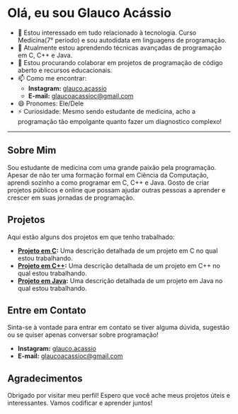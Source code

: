 <!---
acassioglauco/acassioglauco is a ✨ special ✨ repository because its `README.md` (this file) appears on your GitHub profile.
You can click the Preview link to take a look at your changes.
--->

# Olá, eu sou Glauco Acássio

- 👀 Estou interessado em tudo relacionado à tecnologia. Curso Medicina(7° período) e sou autodidata em linguagens de programação.
- 🌱 Atualmente estou aprendendo técnicas avançadas de programação em C, C++ e Java.
- 💞️ Estou procurando colaborar em projetos de programação de código aberto e recursos educacionais.
- 📫 Como me encontrar: 
  - **Instagram:** [glauco.acassio](https://instagram.com/glauco.acassio)
  - **E-mail:** [glaucoacassioc@gmail.com](mailto:acassioglauco@gmail.com)
- 😄 Pronomes: Ele/Dele
- ⚡ Curiosidade: Mesmo sendo estudante de medicina, acho a programação tão empolgante quanto fazer um diagnostico complexo!

---

## Sobre Mim

Sou estudante de medicina com uma grande paixão pela programação. Apesar de não ter uma formação formal em Ciência da Computação, aprendi sozinho a como programar em C, C++ e Java. Gosto de criar projetos públicos e online que possam ajudar outras pessoas a aprender e crescer em suas jornadas de programação.

## Projetos

Aqui estão alguns dos projetos em que tenho trabalhado:

- **[Projeto em C](https://github.com/usuario/projeto-em-c):** Uma descrição detalhada de um projeto em C no qual estou trabalhando.
- **[Projeto em C++](https://github.com/usuario/projeto-em-cpp):** Uma descrição detalhada de um projeto em C++ no qual estou trabalhando.
- **[Projeto em Java](https://github.com/usuario/projeto-em-java):** Uma descrição detalhada de um projeto em Java no qual estou trabalhando.

## Entre em Contato

Sinta-se à vontade para entrar em contato se tiver alguma dúvida, sugestão ou se quiser apenas conversar sobre programação!

- **Instagram:** [glauco.acassio](https://instagram.com/glauco.acassio)
- **E-mail:** [glaucoacassioc@gmail.com](mailto:acassioglauco@gmail.com)

## Agradecimentos

Obrigado por visitar meu perfil! Espero que você ache meus projetos úteis e interessantes. Vamos codificar e aprender juntos!
